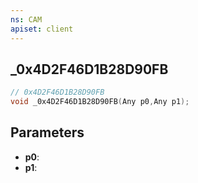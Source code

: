```yaml
---
ns: CAM
apiset: client
---
```

## _0x4D2F46D1B28D90FB

```c
// 0x4D2F46D1B28D90FB
void _0x4D2F46D1B28D90FB(Any p0,Any p1);
```


## Parameters
* **p0**:
* **p1**: